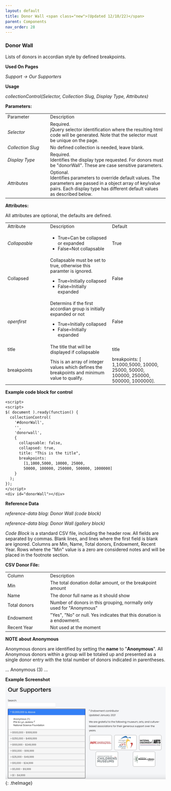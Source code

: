```yaml
---
layout: default
title: Donor Wall <span class="new">(Updated 12/10/22)</span>
parent: Components
nav_order: 28
---
```


### Donor Wall

Lists of donors in accordian style by defined breakpoints.

**Used On Pages**

*Support -> Our Supporters*

**Usage**

*collectionControl(Selector, Collection Slug, Display Type, Attributes)*

**Parameters:**

<table class="ws-table-all notranslate">
  <tbody>
    <tr class="tableTop">
     <td style="width:120px">Parameter</td>
     <td>Description</td>
    </tr>
    <tr>
      <td><em>Selector</em></td>
      <td>Required.<br>jQuery selector identification where the resulting html code will be generated.  Note that the selector must be unique on the page.</td>
    </tr>
    <tr>
      <td><em>Collection Slug</em></td>
      <td>No defined collection is needed, leave blank.</td>
    </tr>
    <tr>
      <td><em>Display Type</em></td>
      <td>Required.<br>Identifies the display type requested.  For donors must be "donorWall".  These are case sensitive parameters. </td>
    </tr>
    <tr>
      <td><em>Attributes</em></td>
      <td>Optional.<br>Identifies parameters to override default values.  The parameters are passed in a object array of key/value pairs.  Each display type has different default values as described below. </td>
    </tr>
  </tbody>
</table>

**Attributes:**

All attributes are optional, the defaults are defined.

<table class="ws-table-all notranslate">
  <tbody>
    <tr class="tableTop">
     <td style="width:120px">Attribute</td>
     <td>Description</td>
     <td>Default</td>
    </tr>
    <tr>
      <td><em>Collapasble</em></td>
      <td>
        <ul>
          <li>True=Can be collapsed or expanded</li>
          <li>False=Not collapsable</li>
        </ul>
      </td>
      <td>True</td>
    </tr>
    <tr>
      <td>Collapsed</td>
      <td>
      Collapsable must be set to true, otherwise this paramter is ignored.
        <ul>
          <li>True=Initially collapsed</li>
          <li>False=Initially expanded</li>
        </ul>
      </td>
      <td>False</td>
    </tr>
    <tr>
      <td><em>openfirst</em></td>
      <td>
      Determins if the first accordian group is initially expanded or not
        <ul>
          <li>True=Initially collapsed</li>
          <li>False=Initially expanded</li>
        </ul>
      </td>
      <td>False</td>
    </tr>
    <tr>
      <td>title</td>
      <td>The title that will be displayed if collapsable</td>
      <td>title</td>
    </tr>
    <tr>
      <td>breakpoints</td>
      <td>This is an array of integer values which
      defines the breakpoints and minimum value
    to qualify.</td>
    <td>breakpoints: [
    1,1000,5000, 10000, 25000, 50000, 100000, 250000, 500000, 1000000].</td>
    </tr>
  </tbody>
</table>

**Example code block for control**

```
<script>
<script>
$( document ).ready(function() {
  collectionControl(
    '#donorWall',
    '',
    'donorwall',
    {
      collapsable: false,
      collapsed: true,
      title: "This is the title",
      breakpoints:
        [1,1000,5000, 10000, 25000,
        50000, 100000, 250000, 500000, 1000000]
    }
  );
});
</script>
<div id="donorWall"></div>
```

**Reference Data**

*reference-data blog: Donor Wall (code block)*

*reference-data blog: Donor Wall (gallery block)*

*Code Block* is a standard CSV file, including the header row.   All fields are
separated by commas.   Blank lines, and lines where the first field is blank
are ignored.  Columns are Min, Name, Total donors, Endowment, Recent Year.
Rows where the "Min" value is a zero are considered notes and will be placed in the
footnote section.

**CSV Donor File:**

<table class="ws-table-all notranslate">
  <tbody>
    <tr class="tableTop">
     <td style="width:120px">Column</td>
     <td>Description</td>
    </tr>
    <tr>
      <td>Min</td>
      <td>The total donation dollar amount, or the breakpoint amount</td>
    </tr>
    <tr>
      <td>Name</td>
      <td>The donor full name as it should show</td>
    </tr>
    <tr>
      <td>Total donors</td>
      <td>Number of donors in this grouping, normally only used for "Anonymous"</td>
    </tr>
    <tr>
      <td>Endowment</td>
      <td>"Yes", "No" or null.   Yes indicates that this donation is a endowment.</td>
    </tr>
    <tr>
      <td>Recent Year</td>
      <td>Not used at the moment</td>
    </tr>
  </tbody>
</table>

**NOTE about Anonymous**

Anonymous donors are identified by setting the **name** to "**Anonymous**".  All Anonymous donors within a group will be totaled up and presented as a single donor entry with the total number of donors indicated in parentheses. 

...
Anonymous (3) 
...  


**Example Screenshot**

![Alt Donor Wall](../../assets/images/oursupporters.jpg "Donor Wall"){: .theImage}
